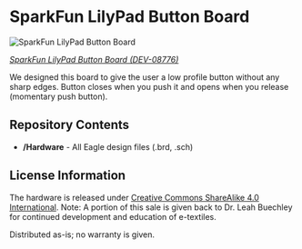 SparkFun LilyPad Button Board
========================================

![SparkFun LilyPad Button Board](https://cdn.sparkfun.com//assets/parts/1/9/9/6/08776-01.jpg)

[*SparkFun LilyPad Button Board (DEV-08776)*](https://www.sparkfun.com/products/8776)

We designed this board to give the user a low profile button without any sharp edges. 
Button closes when you push it and opens when you release (momentary push button).

Repository Contents
-------------------
* **/Hardware** - All Eagle design files (.brd, .sch)


License Information
-------------------
The hardware is released under [Creative Commons ShareAlike 4.0 International](https://creativecommons.org/licenses/by-sa/4.0/).
Note: A portion of this sale is given back to Dr. Leah Buechley for continued development and education of e-textiles.

Distributed as-is; no warranty is given.
